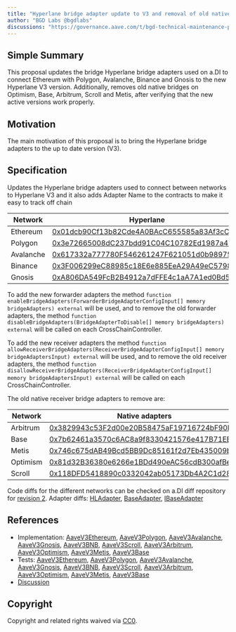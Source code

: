```yaml
---
title: "Hyperlane bridge adapter update to V3 and removal of old native bridge adapters"
author: "BGD Labs @bgdlabs"
discussions: "https://governance.aave.com/t/bgd-technical-maintenance-proposals/15274/31"
---
```


## Simple Summary

This proposal updates the bridge Hyperlane bridge adapters used on a.DI to connect Ethereum with Polygon, Avalanche, Binance and Gnosis to the new
Hyperlane V3 version.
Additionally, removes old native bridges on Optimism, Base, Arbitrum, Scroll and Metis, after verifying that the new active versions work properly.

## Motivation

The main motivation of this proposal is to bring the Hyperlane bridge adapters to the up to date version (V3).

## Specification

Updates the Hyperlane bridge adapters used to connect between networks to Hyperlane V3 and it also adds Adapter Name to the contracts
to make it easy to track off chain

| Network   | Hyperlane                                                                                                                |
| --------- | ------------------------------------------------------------------------------------------------------------------------ |
| Ethereum  | [0x01dcb90Cf13b82Cde4A0BAcC655585a83Af3cCC1](https://etherscan.io/address/0x01dcb90Cf13b82Cde4A0BAcC655585a83Af3cCC1)    |
| Polygon   | [0x3e72665008dC237bdd91C04C10782Ed1987a4019](https://polygonscan.com/address/0x3e72665008dC237bdd91C04C10782Ed1987a4019) |
| Avalanche | [0x617332a777780F546261247F621051d0b98975Eb](https://snowscan.xyz/address/0x617332a777780F546261247F621051d0b98975Eb)    |
| Binance   | [0x3F006299eC88985c18E6e885EeA29A49eC579882](https://bscscan.com/address/0x3F006299eC88985c18E6e885EeA29A49eC579882)     |
| Gnosis    | [0xA806DA549FcB2B4912a7dFFE4c1aA7A1ed0Bd5C9](https://bscscan.com/address/0xA806DA549FcB2B4912a7dFFE4c1aA7A1ed0Bd5C9)     |

To add the new forwarder adapters the method `function enableBridgeAdapters(ForwarderBridgeAdapterConfigInput[] memory bridgeAdapters) external` will be used,
and to remove the old forwarder adapters, the method `function disableBridgeAdapters(BridgeAdapterToDisable[] memory bridgeAdapters) external` will be called on each CrossChainController.

To add the new receiver adapters the method `function allowReceiverBridgeAdapters(ReceiverBridgeAdapterConfigInput[] memory bridgeAdaptersInput) external` will be used,
and to remove the old receiver adapters, the method `function disallowReceiverBridgeAdapters(ReceiverBridgeAdapterConfigInput[] memory bridgeAdaptersInput) external` will be called on each CrossChainController.

The old native receiver bridge adapters to remove are:

| Network  | Native adapters                                                                                                                   |
| -------- | --------------------------------------------------------------------------------------------------------------------------------- |
| Arbitrum | [0x3829943c53F2d00e20B58475aF19716724bF90Ba](https://arbiscan.io/address/0x3829943c53F2d00e20B58475aF19716724bF90Ba)              |
| Base     | [0x7b62461a3570c6AC8a9f8330421576e417B71EE7](https://basescan.org/address/0x7b62461a3570c6AC8a9f8330421576e417B71EE7)             |
| Metis    | [0x746c675dAB49Bcd5BB9Dc85161f2d7Eb435009bf](https://explorer.metis.io/address/0x746c675dAB49Bcd5BB9Dc85161f2d7Eb435009bf)        |
| Optimism | [0x81d32B36380e6266e1BDd490eAC56cdB300afBe0](https://optimistic.etherscan.io//address/0x81d32B36380e6266e1BDd490eAC56cdB300afBe0) |
| Scroll   | [0x118DFD5418890c0332042ab05173Db4A2C1d283c](https://scrollscan.com/address/0x118DFD5418890c0332042ab05173Db4A2C1d283c)           |

Code diffs for the different networks can be checked on a.DI diff repository for [revision 2](https://github.com/bgd-labs/aDI-diffs/tree/main/diffs/rev2).
Adapter diffs: [HLAdapter](https://github.com/bgd-labs/aDI-diffs/tree/main/diffs/rev2/hyperlane), [BaseAdapter](https://github.com/bgd-labs/aDI-diffs/tree/main/diffs/rev2/base_adapter), [IBaseAdapter](https://github.com/bgd-labs/aDI-diffs/tree/main/diffs/rev2/i_base_adapter)

## References

- Implementation: [AaveV3Ethereum](https://github.com/bgd-labs/aave-proposals-v3/blob/main/src/20240320_Multi_HyperlaneBridgeAdapterUpdateToV3/AaveV3Ethereum_HyperlaneBridgeAdapterUpdateToV3_20240320.sol), [AaveV3Polygon](https://github.com/bgd-labs/aave-proposals-v3/blob/main/src/20240320_Multi_HyperlaneBridgeAdapterUpdateToV3/AaveV3Polygon_HyperlaneBridgeAdapterUpdateToV3_20240320.sol), [AaveV3Avalanche](https://github.com/bgd-labs/aave-proposals-v3/blob/main/src/20240320_Multi_HyperlaneBridgeAdapterUpdateToV3/AaveV3Avalanche_HyperlaneBridgeAdapterUpdateToV3_20240320.sol), [AaveV3Gnosis](https://github.com/bgd-labs/aave-proposals-v3/blob/main/src/20240320_Multi_HyperlaneBridgeAdapterUpdateToV3/AaveV3Gnosis_HyperlaneBridgeAdapterUpdateToV3_20240320.sol), [AaveV3BNB](https://github.com/bgd-labs/aave-proposals-v3/blob/main/src/20240320_Multi_HyperlaneBridgeAdapterUpdateToV3/AaveV3BNB_HyperlaneBridgeAdapterUpdateToV3_20240320.sol), [AaveV3Scroll](https://github.com/bgd-labs/aave-proposals-v3/blob/main/src/20240320_Multi_HyperlaneBridgeAdapterUpdateToV3/AaveV3Scroll_HyperlaneBridgeAdapterUpdateToV3_20240320.sol), [AaveV3Arbitrum](https://github.com/bgd-labs/aave-proposals-v3/blob/main/src/20240320_Multi_HyperlaneBridgeAdapterUpdateToV3/AaveV3Arbitrum_HyperlaneBridgeAdapterUpdateToV3_20240320.sol), [AaveV3Optimism](https://github.com/bgd-labs/aave-proposals-v3/blob/main/src/20240320_Multi_HyperlaneBridgeAdapterUpdateToV3/AaveV3Optimism_HyperlaneBridgeAdapterUpdateToV3_20240320.sol), [AaveV3Metis](https://github.com/bgd-labs/aave-proposals-v3/blob/main/src/20240320_Multi_HyperlaneBridgeAdapterUpdateToV3/AaveV3Metis_HyperlaneBridgeAdapterUpdateToV3_20240320.sol), [AaveV3Base](https://github.com/bgd-labs/aave-proposals-v3/blob/main/src/20240320_Multi_HyperlaneBridgeAdapterUpdateToV3/AaveV3Base_HyperlaneBridgeAdapterUpdateToV3_20240320.sol)
- Tests: [AaveV3Ethereum](https://github.com/bgd-labs/aave-proposals-v3/blob/main/src/20240320_Multi_HyperlaneBridgeAdapterUpdateToV3/AaveV3Ethereum_HyperlaneBridgeAdapterUpdateToV3_20240320.t.sol), [AaveV3Polygon](https://github.com/bgd-labs/aave-proposals-v3/blob/main/src/20240320_Multi_HyperlaneBridgeAdapterUpdateToV3/AaveV3Polygon_HyperlaneBridgeAdapterUpdateToV3_20240320.t.sol), [AaveV3Avalanche](https://github.com/bgd-labs/aave-proposals-v3/blob/main/src/20240320_Multi_HyperlaneBridgeAdapterUpdateToV3/AaveV3Avalanche_HyperlaneBridgeAdapterUpdateToV3_20240320.t.sol), [AaveV3Gnosis](https://github.com/bgd-labs/aave-proposals-v3/blob/main/src/20240320_Multi_HyperlaneBridgeAdapterUpdateToV3/AaveV3Gnosis_HyperlaneBridgeAdapterUpdateToV3_20240320.t.sol), [AaveV3BNB](https://github.com/bgd-labs/aave-proposals-v3/blob/main/src/20240320_Multi_HyperlaneBridgeAdapterUpdateToV3/AaveV3BNB_HyperlaneBridgeAdapterUpdateToV3_20240320.t.sol), [AaveV3Scroll](https://github.com/bgd-labs/aave-proposals-v3/blob/main/src/20240320_Multi_HyperlaneBridgeAdapterUpdateToV3/AaveV3Scroll_HyperlaneBridgeAdapterUpdateToV3_20240320.t.sol), [AaveV3Arbitrum](https://github.com/bgd-labs/aave-proposals-v3/blob/main/src/20240320_Multi_HyperlaneBridgeAdapterUpdateToV3/AaveV3Arbitrum_HyperlaneBridgeAdapterUpdateToV3_20240320.t.sol), [AaveV3Optimism](https://github.com/bgd-labs/aave-proposals-v3/blob/main/src/20240320_Multi_HyperlaneBridgeAdapterUpdateToV3/AaveV3Optimism_HyperlaneBridgeAdapterUpdateToV3_20240320.t.sol), [AaveV3Metis](https://github.com/bgd-labs/aave-proposals-v3/blob/main/src/20240320_Multi_HyperlaneBridgeAdapterUpdateToV3/AaveV3Metis_HyperlaneBridgeAdapterUpdateToV3_20240320.t.sol), [AaveV3Base](https://github.com/bgd-labs/aave-proposals-v3/blob/main/src/20240320_Multi_HyperlaneBridgeAdapterUpdateToV3/AaveV3Base_HyperlaneBridgeAdapterUpdateToV3_20240320.t.sol)
- [Discussion](https://governance.aave.com/t/bgd-technical-maintenance-proposals/15274/31)

## Copyright

Copyright and related rights waived via [CC0](https://creativecommons.org/publicdomain/zero/1.0/).
